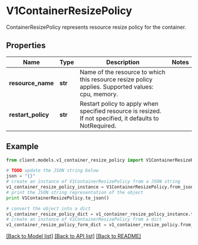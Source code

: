 # V1ContainerResizePolicy

ContainerResizePolicy represents resource resize policy for the container.

## Properties
Name | Type | Description | Notes
------------ | ------------- | ------------- | -------------
**resource_name** | **str** | Name of the resource to which this resource resize policy applies. Supported values: cpu, memory. | 
**restart_policy** | **str** | Restart policy to apply when specified resource is resized. If not specified, it defaults to NotRequired. | 

## Example

```python
from client.models.v1_container_resize_policy import V1ContainerResizePolicy

# TODO update the JSON string below
json = "{}"
# create an instance of V1ContainerResizePolicy from a JSON string
v1_container_resize_policy_instance = V1ContainerResizePolicy.from_json(json)
# print the JSON string representation of the object
print V1ContainerResizePolicy.to_json()

# convert the object into a dict
v1_container_resize_policy_dict = v1_container_resize_policy_instance.to_dict()
# create an instance of V1ContainerResizePolicy from a dict
v1_container_resize_policy_form_dict = v1_container_resize_policy.from_dict(v1_container_resize_policy_dict)
```
[[Back to Model list]](../README.md#documentation-for-models) [[Back to API list]](../README.md#documentation-for-api-endpoints) [[Back to README]](../README.md)


